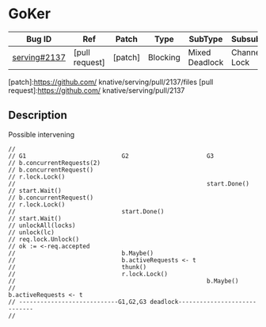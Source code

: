 
# GoKer

| Bug ID|  Ref | Patch | Type | SubType | SubsubType |
| ----  | ---- | ----  | ---- | ---- | ---- |
|[serving#2137]|[pull request]|[patch]| Blocking | Mixed Deadlock | Channel & Lock |

[serving#2137]:(serving2137_test.go)
[patch]:https://github.com/ knative/serving/pull/2137/files
[pull request]:https://github.com/ knative/serving/pull/2137
 
## Description

Possible intervening

```
//
// G1                           G2                      G3
// b.concurrentRequests(2)
// b.concurrentRequest()
// r.lock.Lock()
//                                                      start.Done()
// start.Wait()
// b.concurrentRequest()
// r.lock.Lock()
//                              start.Done()
// start.Wait()
// unlockAll(locks)
// unlock(lc)
// req.lock.Unlock()
// ok := <-req.accepted
//                              b.Maybe()
//                              b.activeRequests <- t
//                              thunk()
//                              r.lock.Lock()
//                                                      b.Maybe()
//                                                      b.activeRequests <- t
// ----------------------------G1,G2,G3 deadlock-----------------------------
//
```

